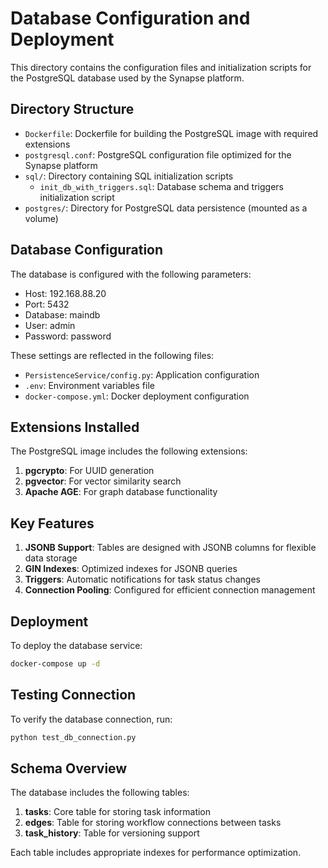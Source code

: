 # Database Configuration and Deployment

This directory contains the configuration files and initialization scripts for the PostgreSQL database used by the Synapse platform.

## Directory Structure

- `Dockerfile`: Dockerfile for building the PostgreSQL image with required extensions
- `postgresql.conf`: PostgreSQL configuration file optimized for the Synapse platform
- `sql/`: Directory containing SQL initialization scripts
  - `init_db_with_triggers.sql`: Database schema and triggers initialization script
- `postgres/`: Directory for PostgreSQL data persistence (mounted as a volume)

## Database Configuration

The database is configured with the following parameters:

- Host: 192.168.88.20
- Port: 5432
- Database: maindb
- User: admin
- Password: password

These settings are reflected in the following files:
- `PersistenceService/config.py`: Application configuration
- `.env`: Environment variables file
- `docker-compose.yml`: Docker deployment configuration

## Extensions Installed

The PostgreSQL image includes the following extensions:

1. **pgcrypto**: For UUID generation
2. **pgvector**: For vector similarity search
3. **Apache AGE**: For graph database functionality

## Key Features

1. **JSONB Support**: Tables are designed with JSONB columns for flexible data storage
2. **GIN Indexes**: Optimized indexes for JSONB queries
3. **Triggers**: Automatic notifications for task status changes
4. **Connection Pooling**: Configured for efficient connection management

## Deployment

To deploy the database service:

```bash
docker-compose up -d
```

## Testing Connection

To verify the database connection, run:

```bash
python test_db_connection.py
```

## Schema Overview

The database includes the following tables:

1. **tasks**: Core table for storing task information
2. **edges**: Table for storing workflow connections between tasks
3. **task_history**: Table for versioning support

Each table includes appropriate indexes for performance optimization.